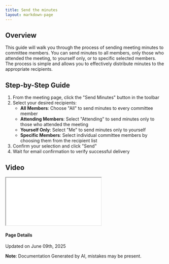 ```yaml
---
title: Send the minutes
layout: markdown-page
---
```

## Overview

This guide will walk you through the process of sending meeting minutes to committee members. You can send minutes to all members, only those who attended the meeting, to yourself only, or to specific selected members. The process is simple and allows you to effectively distribute minutes to the appropriate recipients.

## Step-by-Step Guide

1. From the meeting page, click the "Send Minutes" button in the toolbar
2. Select your desired recipients:
   - **All Members**: Choose "All" to send minutes to every committee member
   - **Attending Members**: Select "Attending" to send minutes only to those who attended the meeting
   - **Yourself Only**: Select "Me" to send minutes only to yourself
   - **Specific Members**: Select individual committee members by choosing them from the recipient list
3. Confirm your selection and click "Send"
4. Wait for email confirmation to verify successful delivery
## Video 
<div class="container my-5">
	<div class="embed-responsive embed-responsive-16by9">
		<iframe class="embed-responsive-item" src="..\media\meetings\send_the_minutes_to\Send_the_minutes_to_all_committee_members.webm" allowfullscreen></iframe>
	</div>
</div>

#### Page Details
Updated on June 09th, 2025

**Note**: Documentation Generated by AI, mistakes may be present.